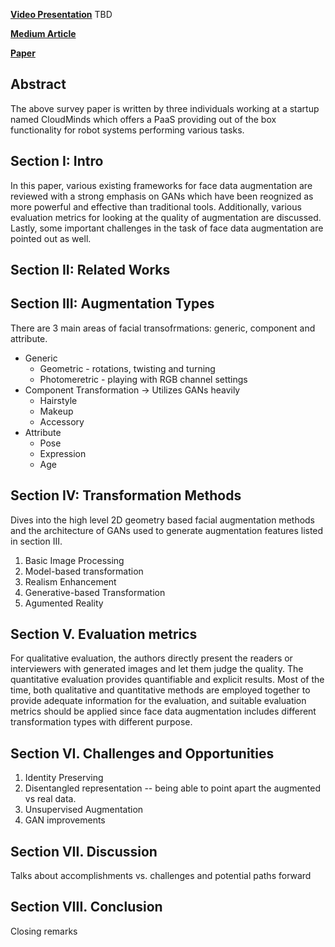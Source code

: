 **[Video Presentation](https://link.medium.com/gBsAnKEEw6)** TBD

**[Medium Article](https://link.medium.com/gBsAnKEEw6)**

**[Paper](https://arxiv.org/pdf/1904.11685.pdf)**

## Abstract
The above survey paper is written by three individuals working at a startup named CloudMinds which offers a PaaS
providing out of the box functionality for robot systems performing various tasks. 

## Section I: Intro
In this paper, various existing frameworks for face data augmentation are reviewed with a strong emphasis on GANs
which have been reognized as more powerful and effective than traditional tools. Additionally, various evaluation
metrics for looking at the quality of augmentation are discussed. Lastly, some important challenges in the
task of face data augmentation are pointed out as well. 

## Section II: Related Works

## Section III: Augmentation Types
There are 3 main areas of facial transofrmations: generic, component and attribute. 
* Generic 
  * Geometric - rotations, twisting and turning
  * Photomeretric - playing with RGB channel settings
* Component Transformation -> Utilizes GANs heavily
  * Hairstyle
  * Makeup
  * Accessory 
* Attribute
  * Pose
  * Expression
  * Age
  
## Section IV: Transformation Methods
Dives into the high level 2D geometry based facial augmentation methods and the architecture of GANs used to generate augmentation features listed in section III.
1. Basic Image Processing
2. Model-based transformation
3. Realism Enhancement
4. Generative-based Transformation
5. Agumented Reality

## Section V. Evaluation metrics
For qualitative evaluation, the authors directly present the readers or interviewers
with generated images and let them judge the quality. The
quantitative evaluation provides quantifiable and explicit results. Most
of the time, both qualitative and quantitative methods are
employed together to provide adequate information for the
evaluation, and suitable evaluation metrics should be applied
since face data augmentation includes different transformation
types with different purpose.

## Section VI. Challenges and Opportunities
1. Identity Preserving
2. Disentangled representation -- being able to point apart the augmented vs real data.
3. Unsupervised Augmentation
4. GAN improvements

## Section VII. Discussion
Talks about accomplishments vs. challenges and potential paths forward

## Section VIII. Conclusion
Closing remarks
